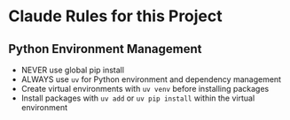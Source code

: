 # Claude Rules for this Project

## Python Environment Management
- NEVER use global pip install
- ALWAYS use `uv` for Python environment and dependency management
- Create virtual environments with `uv venv` before installing packages
- Install packages with `uv add` or `uv pip install` within the virtual environment